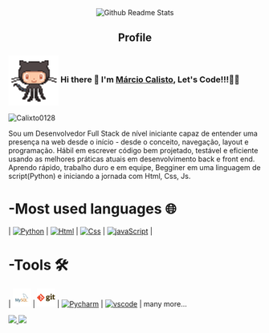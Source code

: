 <p align="center">
 <img width="100px" src="https://res.cloudinary.com/anuraghazra/image/upload/v1594908242/logo_ccswme.svg" align="center" alt="Github Readme Stats" />
 <h2 align="center">Profile</h2>
</p>

### <img align='center' src="https://raw.githubusercontent.com/iCharlesZ/FigureBed/master/img/octocat.gif" width="100"> Hi there 👋 I'm [Márcio Calisto](https://www.instagram.com/techcalixto/), Let's Code!!!🐱‍👤
<img src="https://komarev.com/ghpvc/?username=Calixto0128" alt="Calixto0128" />

<div>
<p>
Sou um Desenvolvedor Full Stack de nível iniciante capaz de entender uma presença na web desde o início - desde o conceito, navegação, layout e programação. Hábil em escrever código bem projetado, testável e eficiente usando as melhores práticas atuais em desenvolvimento back e front end. Aprendo rápido, trabalho duro e em equipe, Begginer em uma linguagem de script(Python) e iniciando a jornada com Html, Css, Js.
</p>
</div>

# -Most used languages 🌐

| [<img src="https://store-images.s-microsoft.com/image/apps.37972.13510798882847238.aaaa73f1-0fc5-480b-8619-538d563b087a.494567bd-9177-4350-b15c-f9b823cb508c?mode=scale&q=90&h=300&w=300" alt="Python" width="36">](https://www.python.org/) |  [<img src="https://cdn-icons-png.flaticon.com/512/732/732212.png" alt="Html" width="36">](https://www.w3schools.com/html/default.asp) |  [<img src="https://cdn-icons-png.flaticon.com/512/732/732190.png" alt="Css" width="36">](https://www.w3schools.com/css/default.asp) | [<img src="https://b.kisscc0.com/20180815/zlq/kisscc0-computer-icons-logo-brand-javascript-angle-js-5b741783856f77.0690615715343348515466.png" alt="javaScript" width="32">](https://www.w3schools.com/css/default.asp) |


# -Tools 🛠️

| [<img src="https://raw.githubusercontent.com/github/explore/80688e429a7d4ef2fca1e82350fe8e3517d3494d/topics/mysql/mysql.png" alt="mysql" width="36">](https://www.mysql.com/) | [<img src="https://raw.githubusercontent.com/github/explore/80688e429a7d4ef2fca1e82350fe8e3517d3494d/topics/git/git.png" alt="Git" width="36">](https://git-scm.com/) |  [<img src="https://upload.wikimedia.org/wikipedia/commons/thumb/1/1d/PyCharm_Icon.svg/2048px-PyCharm_Icon.svg.png" alt="Pycharm" width="36">](https://www.jetbrains.com/pt-br/pycharm/) | [<img src="https://upload.wikimedia.org/wikipedia/commons/thumb/2/2d/Visual_Studio_Code_1.18_icon.svg/1200px-Visual_Studio_Code_1.18_icon.svg.png" alt="vscode" width="36">](https://code.visualstudio.com/) | many more... 

<div>
	<a href="https://github.com/ClxtMf">
	<img height="150em" src="https://github-readme-stats-git-masterrstaa-rickstaa.vercel.app/api?username=ClxtMf &count_private=true&theme=nightowl&show_icons=true"/>
	<img height="150em" src="https://github-readme-stats-git-masterrstaa-rickstaa.vercel.app/api/top-langs/?username=ClxtMf&layout=compact&theme=nightowl&langs_count=10"/>
</div>



